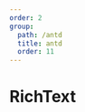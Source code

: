 ```yaml
---
order: 2
group:
  path: /antd
  title: antd
  order: 11
---
```


# RichText

<code src="./_demo.tsx"
  title='测试antd中媒体组件RichText'
  desc='使用自动配置查看效果'
  defaultShowCode=true
/>
